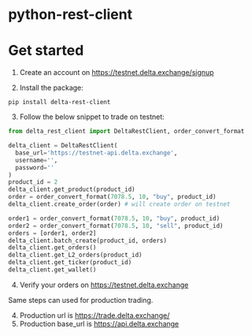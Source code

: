 # python-rest-client

# Get started

1. Create an account on https://testnet.delta.exchange/signup

2. Install the package:

```
pip install delta-rest-client
```

3. Follow the below snippet to trade on testnet:

```python
from delta_rest_client import DeltaRestClient, order_convert_format

delta_client = DeltaRestClient(
  base_url='https://testnet-api.delta.exchange',
  username='',
  password=''
)
product_id = 2
delta_client.get_product(product_id)
order = order_convert_format(7078.5, 10, "buy", product_id)
delta_client.create_order(order) # will create order on testnet

order1 = order_convert_format(7078.5, 10, "buy", product_id)
order2 = order_convert_format(7078.5, 10, "sell", product_id)
orders = [order1, order2]
delta_client.batch_create(product_id, orders)
delta_client.get_orders()
delta_client.get_L2_orders(product_id)
delta_client.get_ticker(product_id)
delta_client.get_wallet()
```

4. Verify your orders on https://testnet.delta.exchange

Same steps can used for production trading.

4. Production url is https://trade.delta.exchange/
5. Production base_url is https://api.delta.exchange

